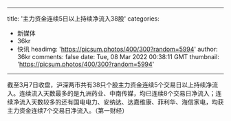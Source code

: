 
---
title: '主力资金连续5日以上持续净流入38股'
categories: 
 - 新媒体
 - 36kr
 - 快讯
headimg: 'https://picsum.photos/400/300?random=5994'
author: 36kr
comments: false
date: Tue, 08 Mar 2022 00:38:11 GMT
thumbnail: 'https://picsum.photos/400/300?random=5994'
---

<div>   
截至3月7日收盘，沪深两市共有38只个股主力资金连续5个交易日以上持续净流入。连续流入天数最多的是九洲药业、中南传媒，均已连续8个交易日净流入；连续净流入天数较多的还有国电电力、安纳达、达嘉维康、菲利华、海信家电，均获主力资金连续7个交易日净流入。（第一财经）  
</div>
            